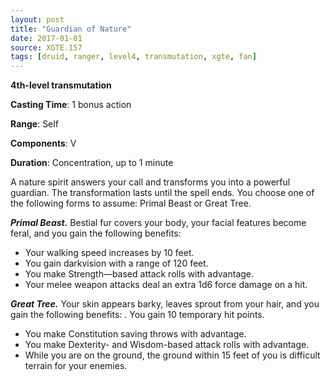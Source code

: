```yaml
---
layout: post
title: "Guardian of Nature"
date: 2017-01-01
source: XGTE.157
tags: [druid, ranger, level4, transmutation, xgte, fan]
---
```


**4th-level transmutation**

**Casting Time**: 1 bonus action

**Range**: Self

**Components**: V

**Duration**: Concentration, up to 1 minute

A nature spirit answers your call and transforms you into a powerful guardian. The transformation lasts until the spell ends. You choose one of the following forms to assume: Primal Beast or Great Tree.

***Primal Beast.*** Bestial fur covers your body, your facial features become feral, and you gain the following benefits:
- Your walking speed increases by 10 feet.
- You gain darkvision with a range of 120 feet.
- You make Strength—based attack rolls with advantage.
- Your melee weapon attacks deal an extra 1d6 force damage on a hit.

***Great Tree.*** Your skin appears barky, leaves sprout from your hair, and you gain the following benefits:
. You gain 10 temporary hit points.
- You make Constitution saving throws with advantage.
- You make Dexterity- and Wisdom-based attack rolls with advantage.
- While you are on the ground, the ground within 15 feet of you is difficult terrain for your enemies.
